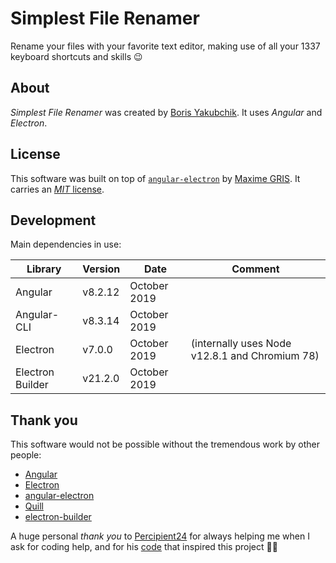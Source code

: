 # Simplest File Renamer

Rename your files with your favorite text editor, making use of all your 1337 keyboard shortcuts and skills 😉

## About

*Simplest File Renamer* was created by [Boris Yakubchik](https://videohubapp.com/about.html). It uses _Angular_ and _Electron_.

## License

This software was built on top of [`angular-electron`](https://github.com/maximegris/angular-electron) by [Maxime GRIS](https://github.com/maximegris). It carries an [_MIT_ license](LICENSE).

## Development

Main dependencies in use:

| Library     | Version  | Date         | Comment |
| ----------- | -------- | -----------  | ------- |
| Angular     | v8.2.12  | October 2019 |         |
| Angular-CLI | v8.3.14  | October 2019 |         |
| Electron    | v7.0.0   | October 2019 | (internally uses Node v12.8.1 and Chromium 78) |
| Electron Builder | v21.2.0 | October 2019 |     |

## Thank you

This software would not be possible without the tremendous work by other people:

 - [Angular](https://github.com/angular/angular)
 - [Electron](https://github.com/electron/electron)
 - [angular-electron](https://github.com/maximegris/angular-electron)
 - [Quill](https://github.com/quilljs/quill)
 - [electron-builder](https://github.com/electron-userland/electron-builder)

A huge personal _thank you_ to [Percipient24](https://github.com/Percipient24) for always helping me when I ask for coding help, and for his [code](https://codepen.io/percipient24/pen/eEBOjG) that inspired this project 🙇‍♂️

